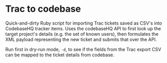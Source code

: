 # Trac to codebase


Quick-and-dirty Ruby script for importing Trac tickets saved as CSV's into CodebaseHQ tracker items. Uses the 
codebaseHQ API to first look up the target project's details (e.g. the set of known users), then formulates
the XML payload representing the new ticket and submits that over the API.

Run first in dry-run mode, `-d`, to see if the fields from the Trac export CSV can be mapped to the ticket 
details from codebase.

